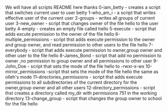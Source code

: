  We will have all scripts README here thanks
0-iam_betty - creates a script that switches current user to user betty
1-who_am_i - a script that writes effective user of the current user
2-groups - writes all groups of current user
3-new_owner - script that changes owner of the file hello to the user betty
4-empty - creates an empty file called hello
5-execute - script that adds excute permission to the owner of the file hello
6-multiple_permissions - script thst adds execute permission to the owner and group owner, and read permission to other users to the file hello
7-everybody - script that adds execute permission to owner,group owner and other user to the file hello
8-James_Bond - script that add no permission to owner ,no permission to group owner and all permissions to other user
9-John_Doe - script that sets the mode of the file hello to -rwxr-x-wx
10-mirror_permissions -script thst sets the mode of the file hello the same as olleh's mode
11-directories_permissions - script thst adds execute permissions to all subdirectories of the current directory for the owner,group owner and all other users
12-directory_permissions - script thst creates a directory called my_dir with permissions 751 in the working directory
13-change_group - script that changes the group owner to school for the file hello
